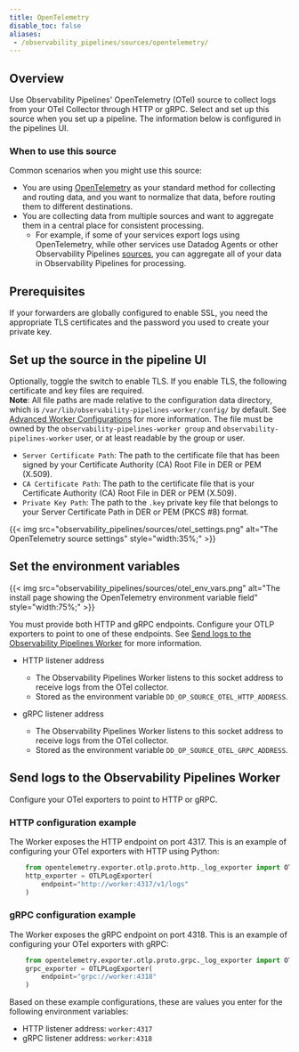 ```yaml
---
title: OpenTelemetry
disable_toc: false
aliases:
 - /observability_pipelines/sources/opentelemetry/
---
```


## Overview

Use Observability Pipelines' OpenTelemetry (OTel) source to collect logs from your OTel Collector through HTTP or gRPC. Select and set up this source when you set up a pipeline. The information below is configured in the pipelines UI.

### When to use this source

Common scenarios when you might use this source:

- You are using [OpenTelemetry][1] as your standard method for collecting and routing data, and you want to normalize that data, before routing them to different destinations.
- You are collecting data from multiple sources and want to aggregate them in a central place for consistent processing.
    - For example, if some of your services export logs using OpenTelemetry, while other services use Datadog Agents or other Observability Pipelines [sources][2], you can aggregate all of your data in Observability Pipelines for processing.

## Prerequisites

If your forwarders are globally configured to enable SSL, you need the appropriate TLS certificates and the password you used to create your private key.

## Set up the source in the pipeline UI

Optionally, toggle the switch to enable TLS. If you enable TLS, the following certificate and key files are required.<br>**Note**: All file paths are made relative to the configuration data directory, which is `/var/lib/observability-pipelines-worker/config/` by default. See [Advanced Worker Configurations][3] for more information. The file must be owned by the `observability-pipelines-worker group` and `observability-pipelines-worker` user, or at least readable by the group or user.
- `Server Certificate Path`: The path to the certificate file that has been signed by your Certificate Authority (CA) Root File in DER or PEM (X.509).
- `CA Certificate Path`: The path to the certificate file that is your Certificate Authority (CA) Root File in DER or PEM (X.509).
- `Private Key Path`: The path to the `.key` private key file that belongs to your Server Certificate Path in DER or PEM (PKCS #8) format.

{{< img src="observability_pipelines/sources/otel_settings.png" alt="The OpenTelemetry source settings" style="width:35%;" >}}

## Set the environment variables

{{< img src="observability_pipelines/sources/otel_env_vars.png" alt="The install page showing the OpenTelemetry environment variable field" style="width:75%;" >}}

You must provide both HTTP and gRPC endpoints. Configure your OTLP exporters to point to one of these endpoints. See [Send logs to the Observability Pipelines Worker](#send-logs-to-the-observability-pipelines-worker) for more information.

- HTTP listener address
	- The Observability Pipelines Worker listens to this socket address to receive logs from the OTel collector.
    - Stored as the environment variable `DD_OP_SOURCE_OTEL_HTTP_ADDRESS`.

- gRPC listener address
	- The Observability Pipelines Worker listens to this socket address to receive logs from the OTel collector.
    - Stored as the environment variable `DD_OP_SOURCE_OTEL_GRPC_ADDRESS`.

## Send logs to the Observability Pipelines Worker

Configure your OTel exporters to point to HTTP or gRPC.

### HTTP configuration example

The Worker exposes the HTTP endpoint on port 4317. This is an example of configuring your OTel exporters with HTTP using Python:

```python
    from opentelemetry.exporter.otlp.proto.http._log_exporter import OTLPLogExporter
    http_exporter = OTLPLogExporter(
        endpoint="http://worker:4317/v1/logs"
    )
```

### gRPC configuration example

The Worker exposes the gRPC endpoint on port 4318. This is an example of configuring your OTel exporters with gRPC:

```python
    from opentelemetry.exporter.otlp.proto.grpc._log_exporter import OTLPLogExporter
    grpc_exporter = OTLPLogExporter(
        endpoint="grpc://worker:4318"
    )
```

Based on these example configurations, these are values you enter for the following environment variables:

- HTTP listener address: `worker:4317`
- gRPC listener address: `worker:4318`

[1]: https://opentelemetry.io/docs/collector/
[2]: /observability_pipelines/configuration/sources/
[3]: /observability_pipelines/scaling_and_performance/advanced_worker_configurations/#bootstrap-options